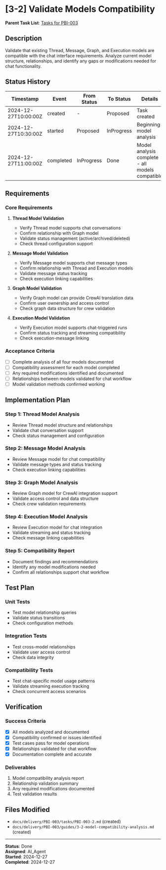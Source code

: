 # [3-2] Validate Models Compatibility

**Parent Task List**: [Tasks for PBI-003](mdc:../tasks.md)

## Description

Validate that existing Thread, Message, Graph, and Execution models are compatible with the chat interface requirements. Analyze current model structure, relationships, and identify any gaps or modifications needed for chat functionality.

## Status History

| Timestamp | Event | From Status | To Status | Details | User |
|-----------|-------|-------------|-----------|---------|------|
| 2024-12-27T10:00:00Z | created | - | Proposed | Task created | AI_Agent |
| 2024-12-27T10:30:00Z | started | Proposed | InProgress | Beginning model analysis | AI_Agent |
| 2024-12-27T11:00:00Z | completed | InProgress | Done | Model analysis complete - all models compatible | AI_Agent |

## Requirements

### Core Requirements
1. **Thread Model Validation**
   - Verify Thread model supports chat conversations
   - Confirm relationship with Graph model
   - Validate status management (active/archived/deleted)
   - Check thread configuration support

2. **Message Model Validation**
   - Verify Message model supports chat message types
   - Confirm relationship with Thread and Execution models
   - Validate message status tracking
   - Check execution linking capabilities

3. **Graph Model Validation**
   - Verify Graph model can provide CrewAI translation data
   - Confirm user ownership and access control
   - Check graph data structure for crew validation

4. **Execution Model Validation**
   - Verify Execution model supports chat-triggered runs
   - Confirm status tracking and streaming compatibility
   - Check execution-message linking

### Acceptance Criteria
- [ ] Complete analysis of all four models documented
- [ ] Compatibility assessment for each model completed
- [ ] Any required modifications identified and documented
- [ ] Relationships between models validated for chat workflow
- [ ] Model validation methods confirmed working

## Implementation Plan

### Step 1: Thread Model Analysis
- Review Thread model structure and relationships
- Validate chat conversation support
- Check status management and configuration

### Step 2: Message Model Analysis  
- Review Message model for chat compatibility
- Validate message types and status tracking
- Check execution linking capabilities

### Step 3: Graph Model Analysis
- Review Graph model for CrewAI integration support
- Validate access control and data structure
- Check crew validation requirements

### Step 4: Execution Model Analysis
- Review Execution model for chat integration
- Validate streaming and status tracking
- Check message linking capabilities

### Step 5: Compatibility Report
- Document findings and recommendations
- Identify any model modifications needed
- Confirm all relationships support chat workflow

## Test Plan

### Unit Tests
- Test model relationship queries
- Validate status transitions
- Check configuration methods

### Integration Tests
- Test cross-model relationships
- Validate user access control
- Check data integrity

### Compatibility Tests
- Test chat-specific model usage patterns
- Validate streaming execution tracking
- Check concurrent access scenarios

## Verification

### Success Criteria
- [x] All models analyzed and documented
- [x] Compatibility confirmed or issues identified
- [x] Test cases pass for model operations
- [x] Relationships validated for chat workflow
- [x] Documentation complete and accurate

### Deliverables
1. Model compatibility analysis report
2. Relationship validation summary
3. Any required modifications documented
4. Test validation results

## Files Modified

- `docs/delivery/PBI-003/tasks/PBI-003-2.md` (created)
- `docs/delivery/PBI-003/guides/3-2-model-compatibility-analysis.md` (created)

---

**Status**: Done  
**Assigned**: AI_Agent  
**Started**: 2024-12-27  
**Completed**: 2024-12-27 